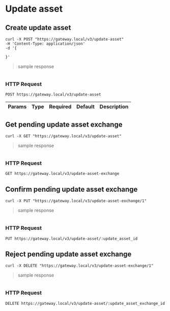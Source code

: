 # Update asset

## Create update asset 

```shell
curl -X POST "https://gateway.local/v3/update-asset"
-H 'Content-Type: application/json'
-d '{

}'
```

> sample response

```json
```

### HTTP Request

`POST https://gateway.local/v3/update-asset`

Params | Type | Required | Default | Description
------ | ---- | -------- | ------- | -----------

## Get pending update asset exchange


```shell
curl -X GET "https://gateway.local/v3/update-asset"
```

> sample response

```json
```

### HTTP Request

`GET https://gateway.local/v3/update-asset-exchange`


## Confirm pending update asset exchange

```shell
curl -X PUT "https://gateway.local/v3/update-asset-exchange/1"
```

> sample response

```json
```

### HTTP Request

`PUT https://gateway.local/v3/update-asset/:update_asset_id`


## Reject pending update asset exchange 

```shell
curl -X DELETE "https://gateway.local/v3/update-asset-exchange/1"
```

> sample response

```json
```

### HTTP Request

`DELETE https://gateway.local/v3/update-asset/:update_asset_exchange_id`